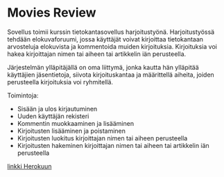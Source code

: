 # Movies Review

Sovellus toimii kurssin tietokantasovellus harjoitustyönä. Harjoitustyössä tehdään elokuvaforuumi, jossa käyttäjät voivat kirjoittaa tietokantaan arvosteluja elokuvista ja kommentoida muiden kirjoituksia. Kirjoituksia voi hakea kirjoittajan nimen tai aiheen tai artikkelin iän perusteella.

Järjestelmän ylläpitäjällä on oma liittymä, jonka kautta hän ylläpitää käyttäjien jäsentietoja, siivota kirjoituskantaa ja määrittellä aiheita, joiden perusteella kirjoituksia voi ryhmitellä. 

Toimintoja: 
- Sisään ja ulos kirjautuminen
- Uuden käyttäjän rekisteri
- Kommentin muokkaaminen ja lisääminen
- Kirjoitusten lisääminen ja poistaminen
- Kirjoitusten luokitus kirjoittajan nimen tai aiheen perusteella
- Kirjoitusten hakeminen kirjoittajan nimen tai aiheen tai artikkelin iän perusteella

[linkki Herokuun](https://tsoha-python-moviescomment.herokuapp.com/demo)
